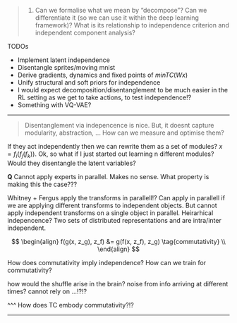 > 1. Can we formalise what we mean by “decompose”? Can we differentiate it (so we can use it within the deep learning framework)? What is its relationship to independence criterion and independent component analysis?

TODOs

- Implement latent independence
- Disentangle sprites/moving mnist
- Derive gradients, dynamics and fixed points of $min TC(Wx)$
- Unify structural and soft priors for independence
- I would expect decomposition/disentanglement to be much easier in the RL setting as we get to take actions, to test independence!?
- Something with VQ-VAE?


***

> Disentanglement via indepencence is nice.
But, it doesnt capture modularity, abstraction, ... How can we measure and optimise them?

If they act independently then we can rewrite them as a set of modules?
$x = f_i(f_j(f_k))$.
Ok, so what if I just started out learning n different modules? Would they disentangle the latent variables?


__Q__ Cannot apply experts in parallel. Makes no sense. What property is making this the case???

Whitney + Fergus apply the transforms in parallell!? Can apply in parallell if we are applying different transforms to independent objects. But cannot apply independent transforms on a single object in parallel.
Heirarhical indepencence? Two sets of distributed representations and are intra/inter independent.


$$
\begin{align}
f(g(x, z_g), z_f) &= g(f(x, z_f), z_g) \tag{commutativity} \\
\end{align}
$$

How does commutativity imply independence? How can we train for commutativity?


how would the shuffle arise in the brain? noise from info arriving at different times? cannot rely on ...!?!?

^^^ How does TC embody commutativity?!?

***
